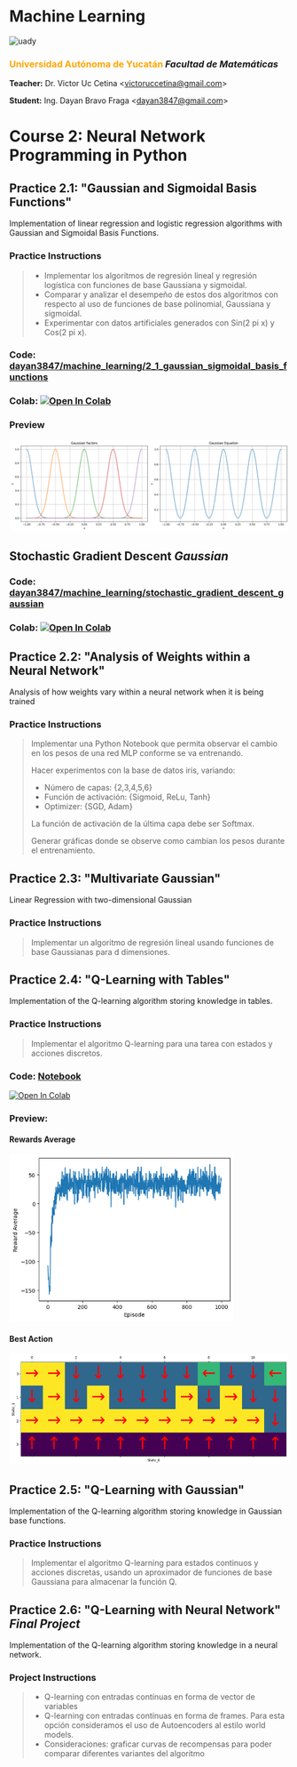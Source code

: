 # Machine Learning

<img src="https://uady.mx/assets/img/logo_uady.svg" width="15%" alt="uady">

### <font color='orange'>Universidad Autónoma de Yucatán</font> _Facultad de Matemáticas_

**Teacher:** Dr. Victor Uc Cetina <[victoruccetina@gmail.com](mailto:victoruccetina@gmail.com)>

**Student:** Ing. Dayan Bravo Fraga <[dayan3847@gmail.com](mailto:dayan3847@gmail.com)>

# Course 2: Neural Network Programming in Python

## Practice 2.1: "Gaussian and Sigmoidal Basis Functions"

Implementation of linear regression and logistic regression algorithms with Gaussian and Sigmoidal Basis Functions.

### Practice Instructions

> * Implementar los algoritmos de regresión lineal y regresión logística con funciones de base Gaussiana y sigmoidal.
> * Comparar y analizar el desempeño de estos dos algoritmos con respecto al uso de funciones de base polinomial,
    Gaussiana y sigmoidal.
> * Experimentar con datos artificiales generados con Sin(2 pi x) y Cos(2 pi x).

### Code: [dayan3847/machine_learning/2_1_gaussian_sigmoidal_basis_functions](https://github.com/dayan3847/machine_learning/blob/master/2_1_gaussian_sigmoidal_basis_functions/basis_functions/README.md)

### Colab: [![Open In Colab](https://colab.research.google.com/assets/colab-badge.svg)](https://colab.research.google.com/github/dayan3847/bayes_estimator/blob/master/2_1_gaussian_sigmoidal_basis_functions/basis_functions/basis_functions.ipynb)

### Preview

<img src="./2_1_gaussian_sigmoidal_basis_functions/basis_functions/img/g.png" alt="preview">

## Stochastic Gradient Descent _Gaussian_

### Code: [dayan3847/machine_learning/stochastic_gradient_descent_gaussian](https://github.com/dayan3847/machine_learning/blob/master/dayan3847/stochastic_gradient_descent_gaussian/gaussian.ipynb)

### Colab: [![Open In Colab](https://colab.research.google.com/assets/colab-badge.svg)](https://colab.research.google.com/github/dayan3847/bayes_estimator/blob/master/dayan3847/stochastic_gradient_descent_gaussian/gaussian.ipynb)

## Practice 2.2: "Analysis of Weights within a Neural Network"

Analysis of how weights vary within a neural network when it is being trained

### Practice Instructions

> Implementar una Python Notebook que permita observar el cambio en los pesos de una red MLP conforme se va entrenando.
>
> Hacer experimentos con la base de datos iris, variando:
>
> * Número de capas: {2,3,4,5,6}
> * Función de activación: {Sigmoid, ReLu, Tanh}
> * Optimizer: {SGD, Adam}
>
> La función de activación de la última capa debe ser Softmax.
>
> Generar gráficas donde se observe como cambian los pesos durante el entrenamiento.

## Practice 2.3: "Multivariate Gaussian"

Linear Regression with two-dimensional Gaussian

### Practice Instructions

> Implementar un algoritmo de regresión lineal usando funciones de base Gaussianas para d dimensiones.

## Practice 2.4: "Q-Learning with Tables"

Implementation of the Q-learning algorithm storing knowledge in tables.

### Practice Instructions

> Implementar el algoritmo Q-learning para una tarea con estados y acciones discretos.

### Code: [Notebook](2_4_q_learning_tables/q_learning_cliff_walking_tables.ipynb)

[![Open In Colab](https://colab.research.google.com/assets/colab-badge.svg)](https://colab.research.google.com/github/dayan3847/machine_learning/blob/master/2_4_q_learning_tables/q_learning_cliff_walking_tables.ipynb)

### Preview:

#### Rewards Average

<img alt="rewards_average" src="./2_4_q_learning_tables/img/output_rewards_average.png" title="Rewards Average" height="300"/>

#### Best Action

<img alt="best_action" height="200" src="./2_4_q_learning_tables/img/output_best_action.png" title="Best Action"/>

## Practice 2.5: "Q-Learning with Gaussian"

Implementation of the Q-learning algorithm storing knowledge in Gaussian base functions.

### Practice Instructions

> Implementar el algoritmo Q-learning para estados continuos y acciones discretas, usando un aproximador de funciones de
> base Gaussiana para almacenar la función Q.

## **Practice 2.6:** "Q-Learning with Neural Network" _Final Project_

Implementation of the Q-learning algorithm storing knowledge in a neural network.

### Project Instructions

> * Q-learning con entradas contínuas en forma de vector de variables
> * Q-learning con entradas contínuas en forma de frames. Para esta opción consideramos el uso de Autoencoders al estilo
    world models.
> * Consideraciones: graficar curvas de recompensas para poder comparar diferentes variantes del algoritmo

